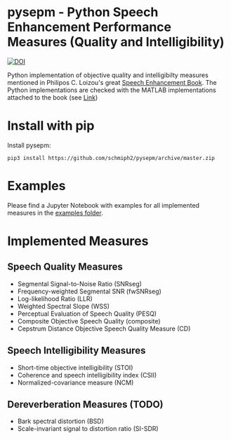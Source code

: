 # pysepm - Python Speech Enhancement Performance Measures (Quality and Intelligibility)
[![DOI](https://zenodo.org/badge/220233987.svg)](https://zenodo.org/badge/latestdoi/220233987)

Python implementation of objective quality and intelligibilty measures mentioned in Philipos C. Loizou's great [Speech Enhancement Book](https://www.crcpress.com/Speech-Enhancement-Theory-and-Practice-Second-Edition/Loizou/p/book/9781138075573). The Python implementations are checked with the MATLAB implementations attached to the book (see [Link](https://crcpress.com/downloads/K14513/K14513_CD_Files.zip))

# Install with pip
Install pysepm:
```
pip3 install https://github.com/schmiph2/pysepm/archive/master.zip
```
# Examples
Please find a Jupyter Notebook with examples for all implemented measures in the [examples folder](https://github.com/schmiph2/pysepm/tree/master/examples).

# Implemented Measures
## Speech Quality Measures
+ Segmental Signal-to-Noise Ratio (SNRseg)
+ Frequency-weighted Segmental SNR (fwSNRseg)
+ Log-likelihood Ratio (LLR)
+ Weighted Spectral Slope (WSS)
+ Perceptual Evaluation of Speech Quality (PESQ)
+ Composite Objective Speech Quality (composite)
+ Cepstrum Distance Objective Speech Quality Measure (CD)

## Speech Intelligibility Measures
+ Short-time objective intelligibility (STOI)
+ Coherence and speech intelligibility index (CSII)
+ Normalized-covariance measure (NCM)

## Dereverberation Measures (TODO)
+ Bark spectral distortion (BSD) 
+ Scale-invariant signal to distortion ratio (SI-SDR)
